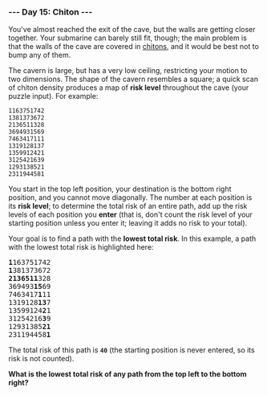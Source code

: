### --- Day 15: Chiton ---

You've almost reached the exit of the cave, but the walls are getting
closer together. Your submarine can barely still fit, though; the main
problem is that the walls of the cave are covered in [chitons](https://en.wikipedia.org/wiki/Chiton), and it would
be best not to bump any of them.

The cavern is large, but has a very low ceiling, restricting your motion to
two dimensions. The shape of the cavern resembles a square; a quick scan of
chiton density produces a map of **risk level** throughout the cave (your
puzzle input). For example:
```
1163751742
1381373672
2136511328
3694931569
7463417111
1319128137
1359912421
3125421639
1293138521
2311944581
```
You start in the top left position, your destination is the bottom right
position, and you cannot move diagonally. The number at each position is
its **risk level**; to determine the total risk of an entire path, add up the
risk levels of each position you **enter** (that is, don't count the risk level
of your starting position unless you enter it; leaving it adds no risk to
your total).

Your goal is to find a path with the **lowest total risk**. In this example, a
path with the lowest total risk is highlighted here:
<pre>
<b>1</b>163751742
<b>1</b>381373672
<b>2136511</b>328
369493<b>15</b>69
7463417<b>1</b>11
1319128<b>13</b>7
13599124<b>2</b>1
31254216<b>3</b>9
12931385<b>21</b>
231194458<b>1</b>
</pre>
The total risk of this path is **`40`** (the starting position is never entered,
so its risk is not counted).

**What is the lowest total risk of any path from the top left to the bottom
right?**

